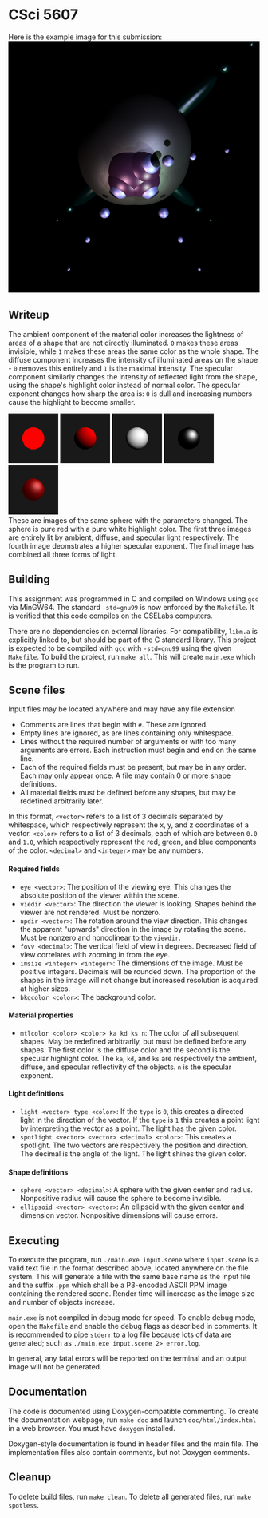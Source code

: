 # CSci 5607
Here is the example image for this submission:
<br/>
<img src="image/art.png">

## Writeup
The ambient component of the material color increases the lightness of areas of a shape that are not directly illuminated. `0` makes these areas invisible, while `1` makes these areas the same color as the whole shape. The diffuse component increases the intensity of illuminated areas on the shape - `0` removes this entirely and `1` is the maximal intensity. The specular component similarly changes the intensity of reflected light from the shape, using the shape's highlight color instead of normal color. The specular exponent changes how sharp the area is: `0` is dull and increasing numbers cause the highlight to become smaller.

<img src="image/ambient.png">
<img src="image/diffuse.png">
<img src="image/specular_large.png">
<img src="image/specular_small.png">
<img src="image/test.png">
<br/>
These are images of the same sphere with the parameters changed. The sphere is pure red with a  pure white highlight color. The first three images are entirely lit by ambient, diffuse, and specular light respectively. The fourth image deomstrates a higher specular exponent. The final image has combined all three forms of light.

## Building
This assignment was programmed in C and compiled on Windows using `gcc` via MinGW64. The standard `-std=gnu99` is now enforced by the `Makefile`. It is verified that this code compiles on the CSELabs computers.

There are no dependencies on external libraries. For compatibility, `libm.a` is explicitly linked to, but should be part of the C standard library. This project is expected to be compiled with `gcc` with `-std=gnu99` using the given `Makefile`. To build the project, run `make all`. This will create `main.exe` which is the program to run.

## Scene files
Input files may be located anywhere and may have any file extension
* Comments are lines that begin with `#`. These are ignored.
* Empty lines are ignored, as are lines containing only whitespace.
* Lines without the required number of arguments or with too many arguments are errors. Each instruction must begin and end on the same line.
* Each of the required fields must be present, but may be in any order. Each may only appear once. A file may contain 0 or more shape definitions.
* All material fields must be defined before any shapes, but may be redefined arbitrarily later.

In this format, `<vector>` refers to a list of 3 decimals separated by whitespace, which respectively represent the x, y, and z coordinates of a vector. `<color>` refers to a list of 3 decimals, each of which are between `0.0` and `1.0`, which respectively represent the red, green, and blue components of the color. `<decimal>` and `<integer>` may be any numbers.

#### Required fields
* `eye <vector>`: The position of the viewing eye. This changes the absolute position of the viewer within the scene.
* `viedir <vector>`: The direction the viewer is looking. Shapes behind the viewer are not rendered. Must be nonzero.
* `updir <vector>`: The rotation around the view direction. This changes the apparent "upwards" direction in the image by rotating the scene. Must be nonzero and noncolinear to the `viewdir`.
* `fovv <decimal>`: The vertical field of view in degrees. Decreased field of view correlates with zooming in from the eye.
* `imsize <integer> <integer>`: The dimensions of the image. Must be positive integers. Decimals will be rounded down. The proportion of the shapes in the image will not change but increased resolution is acquired at higher sizes.
* `bkgcolor <color>`: The background color.

#### Material properties
* `mtlcolor <color> <color> ka kd ks n`: The color of all subsequent shapes. May be redefined arbitrarily, but must be defined before any shapes. The first color is the diffuse color and the second is the specular highlight color. The `ka`, `kd`, and `ks` are respectively the ambient, diffuse, and specular reflectivity of the objects. `n` is the specular exponent.

#### Light definitions
* `light <vector> type <color>`: If the `type` is `0`, this creates a directed light in the direction of the vector. If the `type` is `1` this creates a point light by interpreting the vector as a point. The light has the given color.
* `spotlight <vector> <vector> <decimal> <color>`: This creates a spotlight. The two vectors are respectively the position and direction. The decimal is the angle of the light. The light shines the given color.

#### Shape definitions
* `sphere <vector> <decimal>`: A sphere with the given center and radius. Nonpositive radius will cause the sphere to become invisible.
* `ellipsoid <vector> <vector>`: An ellipsoid with the given center and dimension vector. Nonpositive dimensions will cause errors.

## Executing
To execute the program, run `./main.exe input.scene` where `input.scene` is a valid text file in the format described above, located anywhere on the file system. This will generate a file with the same base name as the input file and the suffix `.ppm` which shall be a P3-encoded ASCII PPM image containing the rendered scene. Render time will increase as the image size and number of objects increase.

`main.exe` is not compiled in debug mode for speed. To enable debug mode, open the `Makefile` and enable the debug flags as described in comments. It is recommended to pipe `stderr` to a log file because lots of data are generated; such as `./main.exe input.scene 2> error.log`.

In general, any fatal errors will be reported on the terminal and an output image will not be generated.

## Documentation
The code is documented using Doxygen-compatible commenting. To create the documentation webpage, run `make doc` and launch `doc/html/index.html` in a web browser. You must have `doxygen` installed.

Doxygen-style documentation is found in header files and the main file. The implementation files also contain comments, but not Doxygen comments.

## Cleanup
To delete build files, run `make clean`. To delete all generated files, run `make spotless`.
